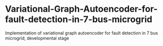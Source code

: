 # Variational-Graph-Autoencoder-for-fault-detection-in-7-bus-microgrid
Implementation of variational graph autoencoder for fault detection in 7 bus microgrid, developmental stage 
